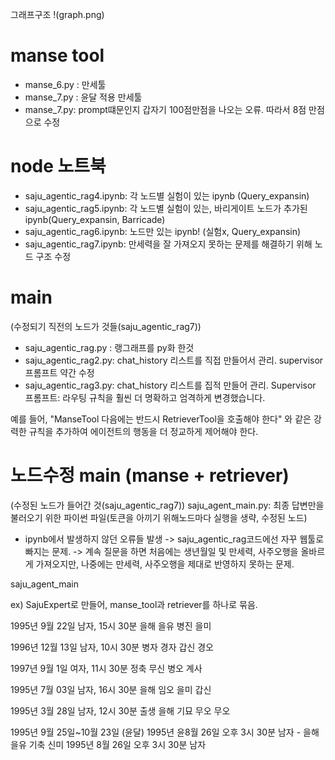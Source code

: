 그래프구조
!(graph.png)

# manse tool
- manse_6.py : 만세툴
- manse_7.py : 윤달 적용 만세툴
- manse_7.py: prompt떄문인지 갑자기 100점만점을 나오는 오류. 따라서 8점 만점으로 수정

# node 노트북
- saju_agentic_rag4.ipynb: 각 노드별 실험이 있는 ipynb (Query_expansin)
- saju_agentic_rag5.ipynb: 각 노드별 실험이 있는, 바리게이트 노드가 추가된 ipynb(Query_expansin, Barricade)
- saju_agentic_rag6.ipynb: 노드만 있는 ipynb! (실험x, Query_expansin)
- saju_agentic_rag7.ipynb: 만세력을 잘 가져오지 못하는 문제를 해결하기 위해 노드 구조 수정

# main
(수정되기 직전의 노드가 것들(saju_agentic_rag7))
- saju_agentic_rag.py : 랭그래프를 py화 한것
- saju_agentic_rag2.py: chat_history 리스트를 직접 만들어서 관리. supervisor 프롬프트 약간 수정
- saju_agentic_rag3.py:  chat_history 리스트를 집적 만들어 관리. Supervisor 프롬프트: 라우팅 규칙을 훨씬 더 명확하고 엄격하게 변경했습니다.

예를 들어, "ManseTool 다음에는 반드시 RetrieverTool을 호출해야 한다" 와 같은 강력한 규칙을 추가하여 에이전트의 행동을 더 정교하게 제어해야 한다.

# 노드수정 main (manse + retriever)
(수정된 노드가 들어간 것(saju_agentic_rag7))
saju_agent_main.py: 최종 답변만을 불러오기 위한 파이썬 파일(토큰을 아끼기 위해노드마다 실행을 생략, 수정된 노드)

- ipynb에서 발생하지 않던 오류들 발생
    -> saju_agentic_rag코드에선 자꾸 웹툴로 빠지는 문제.
    -> 계속 질문을 하면 처음에는 생년월일 및 만세력, 사주오행을 올바르게 가져오지만, 나중에는 만세력, 사주오행을 제대로 반영하지 못하는 문제.

saju_agent_main


ex) 
SajuExpert로 만들어, manse_tool과 retriever를 하나로 묶음.

1995년 9월 22일 남자, 15시 30분
을해 을유 병진 을미

1996년 12월 13일 남자, 10시 30분
병자 경자 갑신 경오

1997년 9월 1일 여자, 11시 30분
정축 무신 병오 계사

1995년 7월 03일 남자, 16시 30분
을해 임오 을미 갑신

1995년 3월 28일 남자, 12시 30분 출생
을해 기묘 무오 무오


1995년 9월 25일~10월 23일 (윤달)
1995년 윤8월 26일 오후 3시 30분 남자 - 을해 을유 기축 신미
1995년 8월 26일 오후 3시 30분 남자